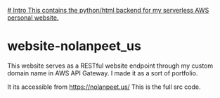 [# Intro
This contains the python/html backend for my serverless AWS personal website.](https://github.com/NolieRavioli/AWS-RESTful-backend)

# website-nolanpeet_us
This website serves as a RESTful website endpoint through my custom domain name in AWS API Gateway. I made it as a sort of portfolio.

It its accessible from https://nolanpeet.us/ This is the full src code.
